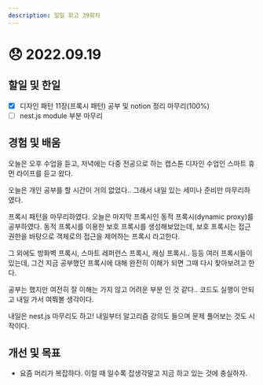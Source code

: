 ```yaml
---
description: 일일 회고 39회차
---
```


# 😞 2022.09.19

## 할일 및 한일

* [x] 디자인 패턴 11장(프록시 패턴) 공부 및 notion 정리 마무리(100%)
* [ ] nest.js module 부분 마무리&#x20;

## 경험 및 배움

오늘은 오후 수업을 듣고, 저녁에는 다중 전공으로 하는 캡스톤 디자인 수업인 스마트 휴먼 라이프를 듣고 왔다.

오늘은 개인 공부를 할 시간이 거의 없었다.. 그래서 내일 있는 세미나 준비만 마무리하였다.

프록시 패턴을 마무리하였다. 오늘은 마지막 프록시인 동적 프록시(dynamic proxy)를 공부하였다. 동적 프록시를 이용한 보호 프록시를 생성해보았는데, 보호 프록시는 접근 권한을 바탕으로 객체로의 접근을 제어하는 프록시 라고한다.

그 외에도 방화벽 프록시, 스마트 레퍼런스 프록시, 캐싱 프록시.. 등등 여러 프록시들이 있는데, 그건 지금 공부했던 프록시에 대해 완전히 이해가 되면 그때 다시 찾아보려고 한다.

공부는 했지만 여전히 잘 이해는 가지 않고 어려운 부분 인 것 같다.. 코드도 실행이 안되고 내일 가서 여쭤볼 생각이다.

내일은 nest.js 마무리도 하고! 내일부터 알고리즘 강의도 들으며 문제 풀어보는 것도 시작이다.

## 개선 및 목표&#x20;

* 요즘 머리가 복잡하다. 이럴 때 일수록 잡생각말고 지금 하고 있는 것에 충실하자.
